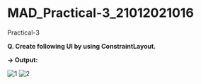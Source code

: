 # MAD_Practical-3_21012021016
Practical-3


**Q. Create following UI by using ConstraintLayout.**

**-> Output:**

![1](https://github.com/DarshilChodvadiya193/MAD_Practical-3_21012021016/assets/98377643/cab91838-5b7c-42f5-9d0f-1b25e03f1e9c)
![2](https://github.com/DarshilChodvadiya193/MAD_Practical-3_21012021016/assets/98377643/f501ea2c-6f44-44e0-a659-b5067df8263a)
